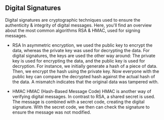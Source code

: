 ## Digital Signatures

Digital signatures are cryptographic techniques used to ensure the authenticity & integrity of digital messages.
Here, you'll find an overview about the most common algorithms RSA & HMAC, used for signing messages.

- RSA
In asymmetric encryption, we used the public key to encrypt the data, whereas the private key was used for decrypting the data.
For digital signatures, the keys are used the other way around: The private key is used for encrypting the data, and the public key is used for decryption.
For instance, we initially generate a hash of a piece of data. Then, we encrypt the hash using the private key.
Now everyone with the public key can compare the decrypted hash against the actual hash of the data. A mismatch indicates that the original data was tampered with.

- HMAC
HMAC (Hash-Based Message Code)
HMAC is another way of verifying digital messages.
In contrast to RSA, a shared secret is used. The message is combined with a secret code, creating the digital signature.
With the secret code, we then can check the signature to ensure the message was not modified.  

